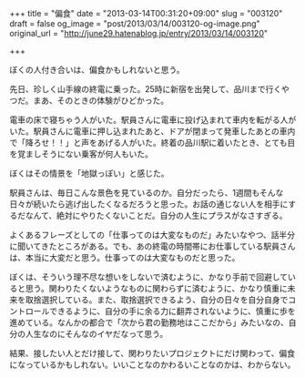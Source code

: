 +++
title = "偏食"
date = "2013-03-14T00:31:20+09:00"
slug = "003120"
draft = false
og_image = "post/2013/03/14/003120-og-image.png"
original_url = "http://june29.hatenablog.jp/entry/2013/03/14/003120"

+++

<p>ぼくの人付き合いは、偏食かもしれないと思う。</p>
<p>先日、珍しく山手線の終電に乗った。25時に新宿を出発して、品川まで行くやつだ。まあ、そのときの体験がひどかった。</p>
<p>電車の床で寝ちゃう人がいた。駅員さんに電車に投げ込まれて車内を転がる人がいた。駅員さんに電車に押し込まれたあと、ドアが閉まって発車したあとの車内で「降ろせ！！」と声をあげる人がいた。終着の品川駅に着いたとき、とても目を覚ましそうにない乗客が何人もいた。</p>
<p>ぼくはその情景を「地獄っぽい」と感じた。</p>
<p>駅員さんは、毎日こんな景色を見ているのか。自分だったら、1週間もそんな日々が続いたら逃げ出したくなるだろうと思った。お話の通じない人を相手にするだなんて、絶対にやりたくないことだ。自分の人生にプラスがなさすぎる。</p>
<p>よくあるフレーズとしての「仕事ってのは大変なものだ」みたいなやつ、話半分に聞いてきたところがある。でも、あの終電の時間帯にお仕事している駅員さんは、本当に大変だと思う。仕事ってのは大変なものだと思った。</p>
<p>ぼくは、そういう理不尽な想いをしないで済むように、かなり手前で回避していると思う。関わりたくないようなものに関わらずに済むように、かなり慎重に未来を取捨選択している。また、取捨選択できるよう、自分の日々を自分自身でコントロールできるように、自分の手に余る力に翻弄されないように、慎重に歩を進めている。なんかの都合で「次から君の勤務地はここだから」みたいなの、自分の人生なのにそんなのイヤだなって思う。</p>
<p>結果、接したい人とだけ接して、関わりたいプロジェクトにだけ関わって、偏食になっているかもしれない。いいことなのかわるいことなのかは、わからない。</p>
